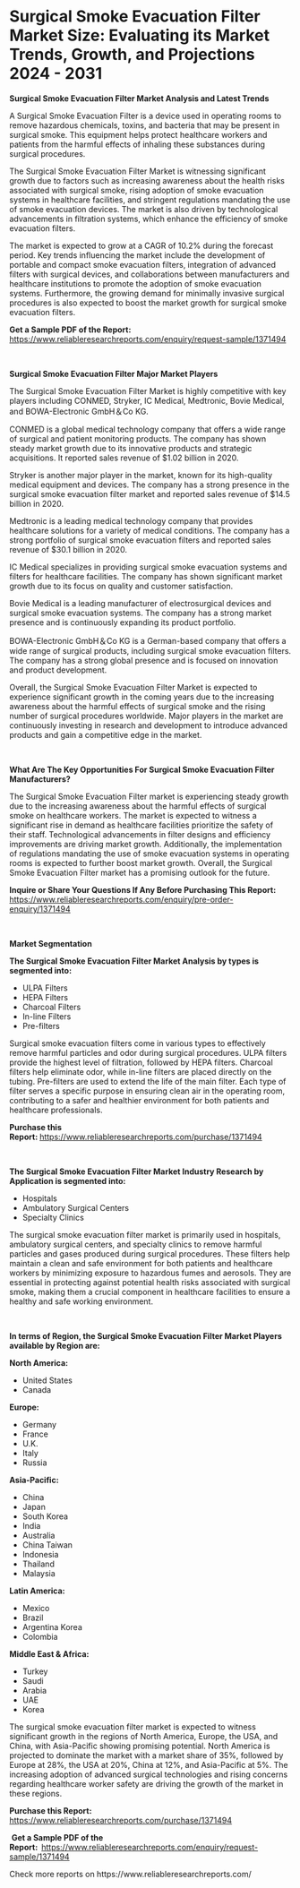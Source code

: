 <p><h1>Surgical Smoke Evacuation Filter Market Size: Evaluating its Market Trends, Growth, and Projections 2024 - 2031</h1></p><p><strong>Surgical Smoke Evacuation Filter Market Analysis and Latest Trends</strong></p>
<p><p>A Surgical Smoke Evacuation Filter is a device used in operating rooms to remove hazardous chemicals, toxins, and bacteria that may be present in surgical smoke. This equipment helps protect healthcare workers and patients from the harmful effects of inhaling these substances during surgical procedures.</p><p>The Surgical Smoke Evacuation Filter Market is witnessing significant growth due to factors such as increasing awareness about the health risks associated with surgical smoke, rising adoption of smoke evacuation systems in healthcare facilities, and stringent regulations mandating the use of smoke evacuation devices. The market is also driven by technological advancements in filtration systems, which enhance the efficiency of smoke evacuation filters.</p><p>The market is expected to grow at a CAGR of 10.2% during the forecast period. Key trends influencing the market include the development of portable and compact smoke evacuation filters, integration of advanced filters with surgical devices, and collaborations between manufacturers and healthcare institutions to promote the adoption of smoke evacuation systems. Furthermore, the growing demand for minimally invasive surgical procedures is also expected to boost the market growth for surgical smoke evacuation filters.</p></p>
<p><strong>Get a Sample PDF of the Report:&nbsp;</strong> <a href="https://www.reliableresearchreports.com/enquiry/request-sample/1371494">https://www.reliableresearchreports.com/enquiry/request-sample/1371494</a></p>
<p>&nbsp;</p>
<p><strong>Surgical Smoke Evacuation Filter Major Market Players</strong></p>
<p><p>The Surgical Smoke Evacuation Filter Market is highly competitive with key players including CONMED, Stryker, IC Medical, Medtronic, Bovie Medical, and BOWA-Electronic GmbH＆Co KG. </p><p>CONMED is a global medical technology company that offers a wide range of surgical and patient monitoring products. The company has shown steady market growth due to its innovative products and strategic acquisitions. It reported sales revenue of $1.02 billion in 2020.</p><p>Stryker is another major player in the market, known for its high-quality medical equipment and devices. The company has a strong presence in the surgical smoke evacuation filter market and reported sales revenue of $14.5 billion in 2020.</p><p>Medtronic is a leading medical technology company that provides healthcare solutions for a variety of medical conditions. The company has a strong portfolio of surgical smoke evacuation filters and reported sales revenue of $30.1 billion in 2020.</p><p>IC Medical specializes in providing surgical smoke evacuation systems and filters for healthcare facilities. The company has shown significant market growth due to its focus on quality and customer satisfaction.</p><p>Bovie Medical is a leading manufacturer of electrosurgical devices and surgical smoke evacuation systems. The company has a strong market presence and is continuously expanding its product portfolio.</p><p>BOWA-Electronic GmbH＆Co KG is a German-based company that offers a wide range of surgical products, including surgical smoke evacuation filters. The company has a strong global presence and is focused on innovation and product development.</p><p>Overall, the Surgical Smoke Evacuation Filter Market is expected to experience significant growth in the coming years due to the increasing awareness about the harmful effects of surgical smoke and the rising number of surgical procedures worldwide. Major players in the market are continuously investing in research and development to introduce advanced products and gain a competitive edge in the market.</p></p>
<p>&nbsp;</p>
<p><strong>What Are The Key Opportunities For Surgical Smoke Evacuation Filter Manufacturers?</strong></p>
<p><p>The Surgical Smoke Evacuation Filter market is experiencing steady growth due to the increasing awareness about the harmful effects of surgical smoke on healthcare workers. The market is expected to witness a significant rise in demand as healthcare facilities prioritize the safety of their staff. Technological advancements in filter designs and efficiency improvements are driving market growth. Additionally, the implementation of regulations mandating the use of smoke evacuation systems in operating rooms is expected to further boost market growth. Overall, the Surgical Smoke Evacuation Filter market has a promising outlook for the future.</p></p>
<p><strong>Inquire or Share Your Questions If Any Before Purchasing This Report:</strong> <a href="https://www.reliableresearchreports.com/enquiry/pre-order-enquiry/1371494">https://www.reliableresearchreports.com/enquiry/pre-order-enquiry/1371494</a></p>
<p>&nbsp;</p>
<p><strong>Market Segmentation</strong></p>
<p><strong>The Surgical Smoke Evacuation Filter Market Analysis by types is segmented into:</strong></p>
<p><ul><li>ULPA Filters</li><li>HEPA Filters</li><li>Charcoal Filters</li><li>In-line Filters</li><li>Pre-filters</li></ul></p>
<p><p>Surgical smoke evacuation filters come in various types to effectively remove harmful particles and odor during surgical procedures. ULPA filters provide the highest level of filtration, followed by HEPA filters. Charcoal filters help eliminate odor, while in-line filters are placed directly on the tubing. Pre-filters are used to extend the life of the main filter. Each type of filter serves a specific purpose in ensuring clean air in the operating room, contributing to a safer and healthier environment for both patients and healthcare professionals.</p></p>
<p><strong>Purchase this Report:&nbsp;</strong><a href="https://www.reliableresearchreports.com/purchase/1371494">https://www.reliableresearchreports.com/purchase/1371494</a></p>
<p>&nbsp;</p>
<p><strong>The Surgical Smoke Evacuation Filter Market Industry Research by Application is segmented into:</strong></p>
<p><ul><li>Hospitals</li><li>Ambulatory Surgical Centers</li><li>Specialty Clinics</li></ul></p>
<p><p>The surgical smoke evacuation filter market is primarily used in hospitals, ambulatory surgical centers, and specialty clinics to remove harmful particles and gases produced during surgical procedures. These filters help maintain a clean and safe environment for both patients and healthcare workers by minimizing exposure to hazardous fumes and aerosols. They are essential in protecting against potential health risks associated with surgical smoke, making them a crucial component in healthcare facilities to ensure a healthy and safe working environment.</p></p>
<p>&nbsp;</p>
<p><strong>In terms of Region, the Surgical Smoke Evacuation Filter Market Players available by Region are:</strong></p>
<p>
    <p> <strong> North America: </strong>
        <ul>
            <li>United States</li>
            <li>Canada</li>
        </ul>
        </p> 
    <p> <strong> Europe: </strong>
        <ul>
            <li>Germany</li>
            <li>France</li>
            <li>U.K.</li>
            <li>Italy</li>
            <li>Russia</li>
        </ul>
        </p> 
    <p> <strong> Asia-Pacific: </strong>
        <ul>
            <li>China</li>
            <li>Japan</li>
            <li>South Korea</li>
            <li>India</li>
            <li>Australia</li>
            <li>China Taiwan</li>
            <li>Indonesia</li>
            <li>Thailand</li>
            <li>Malaysia</li>
        </ul>
        </p> 
    <p> <strong> Latin America: </strong>
        <ul>
            <li>Mexico</li>
            <li>Brazil</li>
            <li>Argentina Korea</li>
            <li>Colombia</li>
        </ul>
        </p> 
    <p> <strong> Middle East & Africa: </strong>
        <ul>
            <li>Turkey</li>
            <li>Saudi</li>
            <li>Arabia</li>
            <li>UAE</li>
            <li>Korea</li>
        </ul>
    </p>
    </p>
<p><p>The surgical smoke evacuation filter market is expected to witness significant growth in the regions of North America, Europe, the USA, and China, with Asia-Pacific showing promising potential. North America is projected to dominate the market with a market share of 35%, followed by Europe at 28%, the USA at 20%, China at 12%, and Asia-Pacific at 5%. The increasing adoption of advanced surgical technologies and rising concerns regarding healthcare worker safety are driving the growth of the market in these regions.</p></p>
<p><strong>Purchase this Report: </strong><a href="https://www.reliableresearchreports.com/purchase/1371494">https://www.reliableresearchreports.com/purchase/1371494</a></p>
<p>&nbsp;<strong>Get a Sample PDF of the Report:&nbsp;&nbsp;</strong><a href="https://www.reliableresearchreports.com/enquiry/request-sample/1371494">https://www.reliableresearchreports.com/enquiry/request-sample/1371494</a></p>
<p><strong></strong></p>
<p>Check more reports on https://www.reliableresearchreports.com/</p>